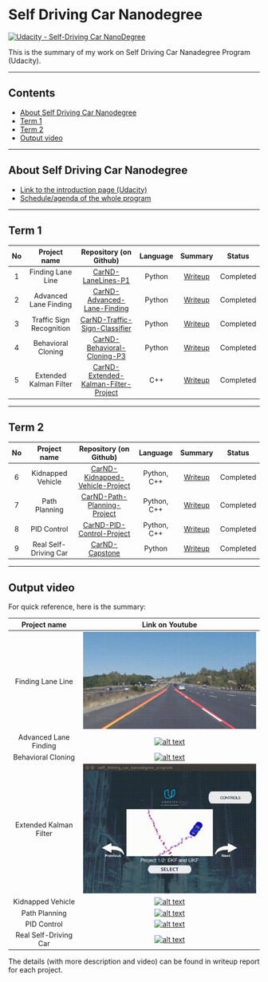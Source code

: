 # Self Driving Car Nanodegree
[![Udacity - Self-Driving Car NanoDegree](https://s3.amazonaws.com/udacity-sdc/github/shield-carnd.svg)](http://www.udacity.com/drive)

This is the summary of my work on Self Driving Car Nanadegree Program (Udacity).

---

## Contents

* [About Self Driving Car Nanodegree](#About-Self-Driving-Car-Nanodegree)
* [Term 1](#Term-1)
* [Term 2](#Term-2)
* [Output video](#Output-video)

[//]: # (Image References)

[P1_solidYellowLeft]: https://github.com/pl80tech/CarND-LaneLines-P1/blob/master/test_videos_output/solidYellowLeft.gif?raw=true "Solid Yellow Left (Finding Lane Line Project)"
[P2_output]: https://github.com/pl80tech/CarND-Advanced-Lane-Finding/blob/master/output_videos/project_video_output.gif?raw=true "Final output video (Advanced Lane Finding Project)"
[P4_output]: https://github.com/pl80tech/CarND-Behavioral-Cloning-P3/blob/master/autonomous_driving_WideAngle.gif?raw=true "Final output video (Behavioral Cloning Project)"
[P5_output]: https://github.com/pl80tech/CarND-Extended-Kalman-Filter-Project/blob/master/output/EKF_with_dataset1.gif?raw=true "Final output video (Extended Kalman Filter Project)"
[P6_output]: https://github.com/pl80tech/CarND-Kidnapped-Vehicle-Project/blob/master/output/KidnappedVehicle.gif?raw=true "Final output video (Kidnapped Vehicle Project)"
[P7_output]: https://github.com/pl80tech/CarND-Path-Planning-Project/blob/master/output/final_short.gif?raw=true "Final output video (Path Planning Project)"
[P8_output]: https://github.com/pl80tech/CarND-PID-Control-Project/blob/master/output/SimulationWithTunedCoefficient.gif?raw=true "Final output video (PID Control Project)"
[P9_output]: https://github.com/pl80tech/CarND-Capstone/blob/master/video/highway_use_simulator_autonomous.gif?raw=true "Final output video (Capstone Project)"

---

## About Self Driving Car Nanodegree

* [Link to the introduction page (Udacity)](https://www.udacity.com/course/self-driving-car-engineer-nanodegree--nd013)
* [Schedule/agenda of the whole program](https://s3-us-west-2.amazonaws.com/udacity-email/SDC+images/SDCND+Class+Schedule.pdf)

---

## Term 1

| No | Project name | Repository (on Github) | Language | Summary | Status |
|:--:|:------------:|:----------------------:|:--------:|:-------:|:------:|
| 1  | Finding Lane Line        | [CarND-LaneLines-P1](https://github.com/pl80tech/CarND-LaneLines-P1) | Python | [Writeup](https://github.com/pl80tech/CarND-LaneLines-P1/blob/master/WriteUp.md) | Completed |
| 2  | Advanced Lane Finding    | [CarND-Advanced-Lane-Finding](https://github.com/pl80tech/CarND-Advanced-Lane-Finding) | Python |[Writeup](https://github.com/pl80tech/CarND-Advanced-Lane-Finding/blob/master/WriteUp.md) | Completed |
| 3  | Traffic Sign Recognition | [CarND-Traffic-Sign-Classifier](https://github.com/pl80tech/CarND-Traffic-Sign-Classifier) | Python | [Writeup](https://github.com/pl80tech/CarND-Traffic-Sign-Classifier/blob/master/WriteUp.md) | Completed |
| 4  | Behavioral Cloning       | [CarND-Behavioral-Cloning-P3](https://github.com/pl80tech/CarND-Behavioral-Cloning-P3) | Python | [Writeup](https://github.com/pl80tech/CarND-Behavioral-Cloning-P3/blob/master/WriteUp.md) | Completed |
| 5  | Extended Kalman Filter   | [CarND-Extended-Kalman-Filter-Project](https://github.com/pl80tech/CarND-Extended-Kalman-Filter-Project) | C++ | [Writeup](https://github.com/pl80tech/CarND-Extended-Kalman-Filter-Project/blob/master/WriteUp.md) | Completed |

---

## Term 2

| No | Project name | Repository (on Github) | Language | Summary | Status |
|:--:|:------------:|:----------------------:|:--------:|:-------:|:------:|
| 6  | Kidnapped Vehicle     | [CarND-Kidnapped-Vehicle-Project](https://github.com/pl80tech/CarND-Kidnapped-Vehicle-Project) | Python, C++ | [Writeup](https://github.com/pl80tech/CarND-Kidnapped-Vehicle-Project/blob/master/WriteUp.md) | Completed |
| 7  | Path Planning         | [CarND-Path-Planning-Project](https://github.com/pl80tech/CarND-Path-Planning-Project)  | Python, C++ |[Writeup](https://github.com/pl80tech/CarND-Path-Planning-Project/blob/master/WriteUp.md) | Completed |
| 8  | PID Control           | [CarND-PID-Control-Project](https://github.com/pl80tech/CarND-PID-Control-Project)  | Python, C++ | [Writeup](https://github.com/pl80tech/CarND-PID-Control-Project/blob/master/WriteUp.md) | Completed |
| 9  | Real Self-Driving Car | [CarND-Capstone](https://github.com/pl80tech/CarND-Capstone)  | Python | [Writeup](https://github.com/pl80tech/CarND-Capstone/blob/master/WriteUp.md) | Completed |

---

## Output video

For quick reference, here is the summary:

| Project name           | Link on Youtube |
|:----------------------:|:---------------:|
| Finding Lane Line      | [![alt text][P1_solidYellowLeft]](http://www.youtube.com/watch?v=LvdRSS2inxQ) |
| Advanced Lane Finding  | [![alt text][P2_output]](http://www.youtube.com/watch?v=FqdoX5UH3c8) |
| Behavioral Cloning     | [![alt text][P4_output]](http://www.youtube.com/watch?v=g6O5NLoP5NQ) |
| Extended Kalman Filter | [![alt text][P5_output]](http://www.youtube.com/watch?v=K-3rZD_VK8A) |
| Kidnapped Vehicle      | [![alt text][P6_output]](http://www.youtube.com/watch?v=2Qa63TRbtpw) |
| Path Planning          | [![alt text][P7_output]](http://www.youtube.com/watch?v=LEVu-Uy5Nb0) |
| PID Control            | [![alt text][P8_output]](http://www.youtube.com/watch?v=zLosrupTjGo) |
| Real Self-Driving Car  | [![alt text][P9_output]](http://www.youtube.com/watch?v=1xd7hfKjxeM) |

The details (with more description and video) can be found in writeup report for each project.